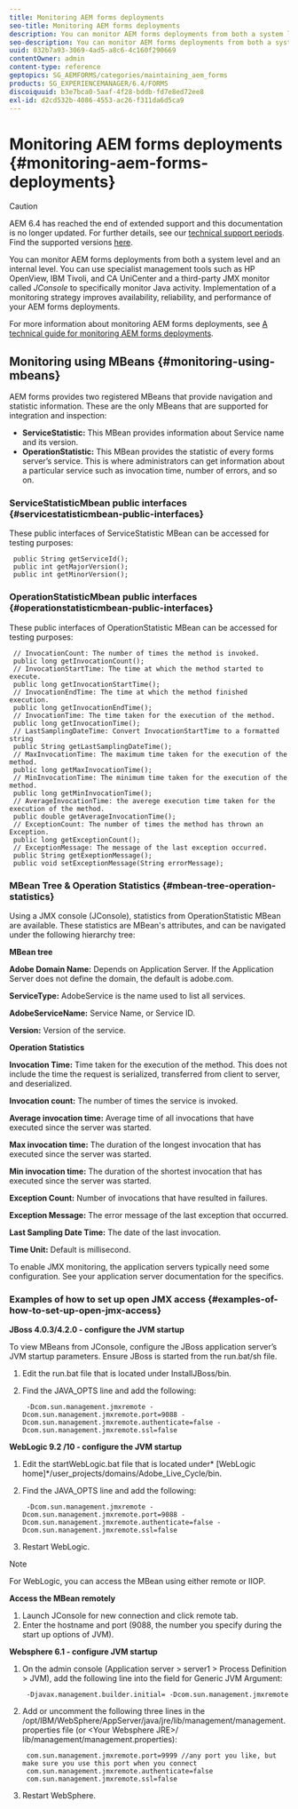 ```yaml
---
title: Monitoring AEM forms deployments
seo-title: Monitoring AEM forms deployments
description: You can monitor AEM forms deployments from both a system level and an internal level. Learn more about monitoring AEM forms deployments from this document.
seo-description: You can monitor AEM forms deployments from both a system level and an internal level. Learn more about monitoring AEM forms deployments from this document.
uuid: 032b7a93-3069-4ad5-a8c6-4c160f290669
contentOwner: admin
content-type: reference
geptopics: SG_AEMFORMS/categories/maintaining_aem_forms
products: SG_EXPERIENCEMANAGER/6.4/FORMS
discoiquuid: b3e7bca0-5aaf-4f28-bddb-fd7e8ed72ee8
exl-id: d2cd532b-4086-4553-ac26-f311da6d5ca9
---
```

# Monitoring AEM forms deployments {#monitoring-aem-forms-deployments}

>[!CAUTION]
>
>AEM 6.4 has reached the end of extended support and this documentation is no longer updated. For further details, see our [technical support periods](https://helpx.adobe.com/support/programs/eol-matrix.html). Find the supported versions [here](https://experienceleague.adobe.com/docs/).

You can monitor AEM forms deployments from both a system level and an internal level. You can use specialist management tools such as HP OpenView, IBM Tivoli, and CA UniCenter and a third-party JMX monitor called *JConsole* to specifically monitor Java activity. Implementation of a monitoring strategy improves availability, reliability, and performance of your AEM forms deployments.

For more information about monitoring AEM forms deployments, see [A technical guide for monitoring AEM forms deployments](https://www.adobe.com/devnet/livecycle/pdfs/lc_monitoring_wp_ue.pdf).

## Monitoring using MBeans {#monitoring-using-mbeans}

AEM forms provides two registered MBeans that provide navigation and statistic information. These are the only MBeans that are supported for integration and inspection:

* **ServiceStatistic:** This MBean provides information about Service name and its version. 
* **OperationStatistic:** This MBean provides the statistic of every forms server’s service. This is where administrators can get information about a particular service such as invocation time, number of errors, and so on.

### ServiceStatisticMbean public interfaces {#servicestatisticmbean-public-interfaces}

These public interfaces of ServiceStatistic MBean can be accessed for testing purposes:

```as3
 public String getServiceId();  
 public int getMajorVersion();  
 public int getMinorVersion();
```

### OperationStatisticMbean public interfaces {#operationstatisticmbean-public-interfaces}

These public interfaces of OperationStatistic MBean can be accessed for testing purposes:

```as3
 // InvocationCount: The number of times the method is invoked.  
 public long getInvocationCount();  
 // InvocationStartTime: The time at which the method started to execute.  
 public long getInvocationStartTime();  
 // InvocationEndTime: The time at which the method finished execution.  
 public long getInvocationEndTime();  
 // InvocationTime: The time taken for the execution of the method.  
 public long getInvocationTime();  
 // LastSamplingDateTime: Convert InvocationStartTime to a formatted string  
 public String getLastSamplingDateTime();  
 // MaxInvocationTime: The maximum time taken for the execution of the method.  
 public long getMaxInvocationTime();  
 // MinInvocationTime: The minimum time taken for the execution of the method.  
 public long getMinInvocationTime();  
 // AverageInvocationTime: the averege execution time taken for the execution of the method.  
 public double getAverageInvocationTime();  
 // ExceptionCount: The number of times the method has thrown an Exception.  
 public long getExceptionCount();  
 // ExceptionMessage: The message of the last exception occurred.  
 public String getExeptionMessage();  
 public void setExceptionMessage(String errorMessage);
```

### MBean Tree & Operation Statistics {#mbean-tree-operation-statistics}

Using a JMX console (JConsole), statistics from OperationStatistic MBean are available. These statistics are MBean's attributes, and can be navigated under the following hierarchy tree:

**MBean tree**

**Adobe Domain Name:** Depends on Application Server. If the Application Server does not define the domain, the default is adobe.com.

**ServiceType:** AdobeService is the name used to list all services.

**AdobeServiceName:** Service Name, or Service ID.

**Version:** Version of the service.

**Operation Statistics**

**Invocation Time:** Time taken for the execution of the method. This does not include the time the request is serialized, transferred from client to server, and deserialized.

**Invocation count:** The number of times the service is invoked.

**Average invocation time:** Average time of all invocations that have executed since the server was started.

**Max invocation time:** The duration of the longest invocation that has executed since the server was started.

**Min invocation time:** The duration of the shortest invocation that has executed since the server was started.

**Exception Count:** Number of invocations that have resulted in failures.

**Exception Message:** The error message of the last exception that occurred.

**Last Sampling Date Time:** The date of the last invocation.

**Time Unit:** Default is millisecond.

To enable JMX monitoring, the application servers typically need some configuration. See your application server documentation for the specifics.

### Examples of how to set up open JMX access {#examples-of-how-to-set-up-open-jmx-access}

**JBoss 4.0.3/4.2.0 - configure the JVM startup**

To view MBeans from JConsole, configure the JBoss application server’s JVM startup parameters. Ensure JBoss is started from the run.bat/sh file.

1. Edit the run.bat file that is located under InstallJBoss/bin.
1. Find the JAVA_OPTS line and add the following:

   ```as3
    -Dcom.sun.management.jmxremote -Dcom.sun.management.jmxremote.port=9088 -Dcom.sun.management.jmxremote.authenticate=false -Dcom.sun.management.jmxremote.ssl=false
   ```

**WebLogic 9.2 /10 - configure the JVM startup**

1. Edit the startWebLogic.bat file that is located under* [WebLogic home]*/user_projects/domains/Adobe_Live_Cycle/bin. 
1. Find the JAVA_OPTS line and add the following:

   ```as3
    -Dcom.sun.management.jmxremote -Dcom.sun.management.jmxremote.port=9088 -Dcom.sun.management.jmxremote.authenticate=false -Dcom.sun.management.jmxremote.ssl=false
   ```

1. Restart WebLogic.

>[!NOTE]
>
>For WebLogic, you can access the MBean using either remote or IIOP.

**Access the MBean remotely**

1. Launch JConsole for new connection and click remote tab.
1. Enter the hostname and port (9088, the number you specify during the start up options of JVM).

**Websphere 6.1 - configure JVM startup**

1. On the admin console (Application server &gt; server1 &gt; Process Definition &gt; JVM), add the following line into the field for Generic JVM Argument:

   ```as3
    -Djavax.management.builder.initial= -Dcom.sun.management.jmxremote
   ```

1. Add or uncomment the following three lines in the /opt/IBM/WebSphere/AppServer/java/jre/lib/management/management.properties file (or &lt;Your Websphere JRE&gt;/ lib/management/management.properties):

   ```as3
    com.sun.management.jmxremote.port=9999 //any port you like, but make sure you use this port when you connect  
    com.sun.management.jmxremote.authenticate=false  
    com.sun.management.jmxremote.ssl=false
   ```

1. Restart WebSphere.
